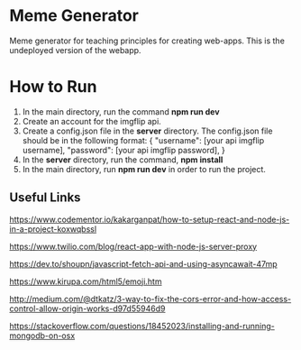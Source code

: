 # Meme Generator
Meme generator for teaching principles for creating web-apps. This is the undeployed version of the webapp.

# How to Run
1) In the main directory, run the command **npm run dev**
2) Create an account for the imgflip api.
3) Create a config.json file in the **server** directory. The config.json file should be in the following format:
  {
    "username": [your api imgflip username],
    "password": [your api imgflip password],
  }
4) In the **server** directory, run the command, **npm install**
5) In the main directory, run **npm run dev** in order to run the project.

## Useful Links
https://www.codementor.io/kakarganpat/how-to-setup-react-and-node-js-in-a-project-koxwqbssl

https://www.twilio.com/blog/react-app-with-node-js-server-proxy

https://dev.to/shoupn/javascript-fetch-api-and-using-asyncawait-47mp

https://www.kirupa.com/html5/emoji.htm

http://medium.com/@dtkatz/3-way-to-fix-the-cors-error-and-how-access-control-allow-origin-works-d97d55946d9

https://stackoverflow.com/questions/18452023/installing-and-running-mongodb-on-osx
